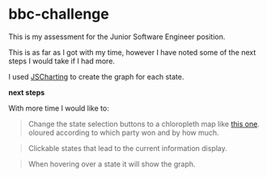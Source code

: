 # bbc-challenge


This is my assessment for the Junior Software Engineer position. 

This is as far as I got with my time, however I have noted some of the next steps I would take if I had more.

I used [JSCharting](https://jscharting.com/) to create the graph for each state.


**next steps**

  With more time I would like to:

> Change the state selection buttons to a chloropleth map like [this one](https://jscharting.com/examples/chart-types/geographic-map/us-counties-dynamic/). oloured according to which party won and by how much.

> Clickable states that lead to the current information display.

> When hovering over a state it will show the graph.



